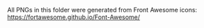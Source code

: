 All PNGs in this folder were generated from Front Awesome icons: https://fortawesome.github.io/Font-Awesome/